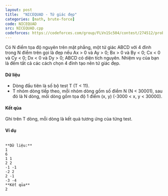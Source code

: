 ```yaml
---
layout: post
title:  "NICEQUAD - Tứ giác đẹp"
categories: [math, brute-force]
code: NICEQUAD
src: NICEQUAD.cpp
codeforces: https://codeforces.com/group/FLVn1Sc504/contest/274512/problem/G
---
```




  


Có N điểm tọa độ nguyên trên mặt phẳng, một tứ giác ABCD với 4 đỉnh trong N điểm trên gọi là đẹp nếu Ax > 0 và Ay > 0; Bx > 0 và By < 0; Cx < 0 và Cy < 0; Dx < 0 và Dy > 0; ABCD có diện tích nguyên. Nhiệm vụ của bạn là đếm tất cả các cách chọn 4 đỉnh tạo nên tứ giác đẹp.

#### Dữ liệu

+ Dòng đầu tiên là số bộ test T (T < 11).
+ T nhóm dòng tiếp theo, mỗi nhóm dòng gồm số điểm N (N < 30001), sau đó là N dòng, mối dòng gồm tọa độ 1 điểm (x, y) (-3000 < x, y < 30000).

#### Kết qủa

Ghi trên T dòng, mỗi dòng là kết quả tương ứng của từng test.

#### Ví dụ

```
 
**Dữ liệu:** 
1
6
1 1
2 2
-1 -1
-2 2
2 -1
-3 -4
**Kết qủa** 
2 

```

<!--more-->

